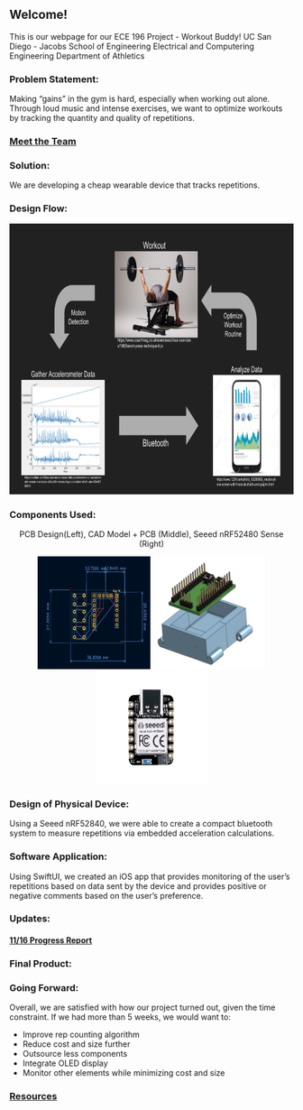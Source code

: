 ## Welcome!

This is our webpage for our ECE 196 Project - Workout Buddy!
UC San Diego - Jacobs School of Engineering
Electrical and Computering Engineering
Department of Athletics


### Problem Statement: 
Making “gains” in the gym is hard, especially when working out alone. Through loud music and intense exercises, we want to optimize workouts by tracking the quantity and quality of repetitions.

### [Meet the Team](website/AboutTeam.md)

### Solution:
We are developing a cheap wearable device that tracks repetitions.

### Design Flow:

<p align="center">
<img src="website/site_resources/FlowChart.png" width="600" height="480"/>
</p>

### Components Used:
<p align="center">
PCB Design(Left), CAD Model + PCB (Middle), Seeed nRF52480 Sense (Right)
</p>
 
<p align="center">
<img src="website/site_resources/PCB_Design.png" width="200" height="200"/>
<img src= "website/site_resources/CAD.png" width="200" height="200"/>
<img src= "website/site_resources/SEEED.jpg" width="200" height="200"/>
</p>

### Design of Physical Device: 
Using a Seeed nRF52840, we were able to create a compact bluetooth system to measure repetitions via embedded acceleration calculations.

### Software Application: 
Using SwiftUI, we created an iOS app that provides monitoring of the user’s repetitions based on data sent by the device and provides positive or negative comments based on the user’s preference. 

### Updates:
#### [11/16 Progress Report](website/11_16_Progress_Report.md)

### Final Product:

### Going Forward:
Overall, we are satisfied with how our project turned out, given the time constraint. If we had more than 5 weeks, we would want to:
  * Improve rep counting algorithm
  * Reduce cost and size further
  * Outsource less components
  * Integrate OLED display
  * Monitor other elements while minimizing cost and size

### [Resources](website/resources.md)

